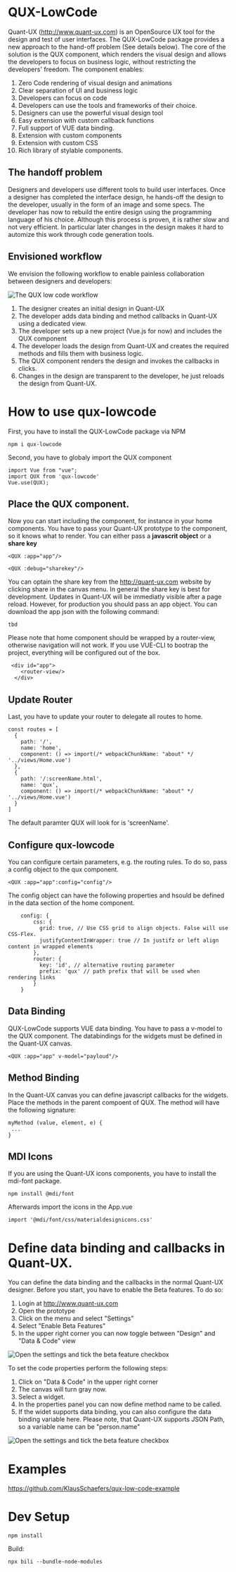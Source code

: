 # QUX-LowCode
Quant-UX (http://www.quant-ux.com) is an OpenSource UX tool for the design and test of user interfaces. The QUX-LowCode package
provides a new approach to the hand-off problem (See details below). The core of the solution is the QUX component,
which renders the visual design and allows the developers to focus on business logic, without restricting the developers' freedom. The component enables:

1. Zero Code rendering of visual design and animations
2. Clear separation of UI and business logic
3. Developers can focus on code
4. Developers can use the tools and frameworks of their choice.
5. Designers can use the powerful visual design tool
6. Easy extension with custom callback functions
7. Full support of VUE data binding.
8. Extension with custom components
9. Extension with custom CSS
10. Rich library of stylable components.

## The handoff problem
Designers and developers use different tools to build user interfaces. Once a designer has completed the interface design, he hands-off the design to the developer, usually in the form of an image and some specs. 
The developer has now to rebuild the entire design using the programming language of his choice. 
Although this process is proven, it is rather slow and not very efficient. In particular later changes in 
the design makes it hard to automize this work through code generation tools.

## Envisioned workflow

We envision the following workflow to enable painless collaboration between designers and developers:

![The QUX low code workflow](assets/Workflow.png "QUX LowCode workflow")

1. The designer creates an initial design in Quant-UX
2. The developer adds data binding and method callbacks in Quant-UX using a dedicated view.
3. The developer sets up a new project (Vue.js for now) and includes the QUX component
4. The developer loads the design from Quant-UX and creates the required methods and fills them with business logic.
5. The QUX component renders the design and invokes the callbacks in clicks.
6. Changes in the design are transparent to the developer, he just reloads the design from Quant-UX.


# How to use qux-lowcode

First, you have to install the QUX-LowCode package via NPM

```
npm i qux-lowcode
```

Second, you have to globaly import the QUX component

```
import Vue from "vue";
import QUX from 'qux-lowcode'
Vue.use(QUX);
```

## Place the QUX component.

Now you can start including the component, for instance in your home components. You have to pass your Quant-UX prototype
to the component, so it knows what to render. You can either pass a **javascrit object** or a **share key**

```
<QUX :app="app"/>
```

```
<QUX :debug="sharekey"/>
```

You can optain the share key from the http://quant-ux.com website by clicking share in the canvas menu. In general the share key is best for development. Updates in Quant-UX will be immediatly visible after a page reload. However, for production you should pass an app
object. You can download the app json with the following command:

```
tbd
```

Please note that home component should be wrapped by a router-view, otherwise navigation will not work. If you use VUE-CLI to bootrap the project, everything will be configured out of the box.

```
 <div id="app">
    <router-view/>
  </div>
```

## Update Router

Last, you have to update your router to delegate all routes to home. 

```
const routes = [
  {
    path: '/',
    name: 'home',
    component: () => import(/* webpackChunkName: "about" */ '../views/Home.vue')
  },
  {
    path: '/:screenName.html',
    name: 'qux',
    component: () => import(/* webpackChunkName: "about" */ '../views/Home.vue')
  }
]
```

The default paramter QUX will look for is 'screenName'. 

## Configure qux-lowcode

You can configure certain parameters, e.g. the routing rules. To do so, pass a config object to the 
qux component.

```
<QUX :app="app":config="config"/>
```

The config object can have the following properties and hsould be defined in the data section of the home component.

```
    config: {
        css: {
          grid: true, // Use CSS grid to align objects. False will use CSS-Flex.
          justifyContentInWrapper: true // In justifz or left align content in wrapped elements
        },
        router: {
          key: 'id', // alternative routing parameter
          prefix: 'qux' // path prefix that will be used when rendering links
        }
    }
```


## Data Binding

QUX-LowCode supports VUE data binding. You have to pass a v-model to the QUX component. The databindings for the
widgets must be defined in the Quant-UX canvas.

```
<QUX :app="app" v-model="payloud"/>
```

## Method Binding

In the Quant-UX canvas you can define javascript callbacks for the widgets. Place the methods in the parent compoent of QUX. The method will have the following signature:

```
myMethod (value, element, e) {
 ...
}
```

## MDI Icons

If you are using the Quant-UX icons components, you have to install the mdi-font package.

```
npm install @mdi/font
```

Afterwards import the icons in the App.vue

```
import '@mdi/font/css/materialdesignicons.css'
```

# Define data binding and callbacks in Quant-UX.

You can define the data binding and the callbacks in the normal Quant-UX designer. Before you start,
you have to enable the Beta features. To do so:

1. Login at http://www.quant-ux.com
2. Open the prototype
3. Click on the menu and select "Settings"
4. Select "Enable Beta Features"
5. In the upper right corner you can now toggle between "Design" and "Data & Code" view

![Open the settings and tick the beta feature checkbox](assets/Settings.png "Enable Beta features")

To set the code properties perform the following steps:

1. Click on "Data & Code" in the upper right corner
2. The canvas will turn gray now.
3. Select a widget. 
4. In the properties panel you can now define method name to be called.
5. If the widet supports data binding, you can also configure the data binding variable 
here. Please note, that Quant-UX supports JSON Path, so a variable name can be "person.name"


![Open the settings and tick the beta feature checkbox](assets/Code.png "Enable Beta features")

# Examples
https://github.com/KlausSchaefers/qux-low-code-example


# Dev Setup

```
npm install
```

Build:
```
npx bili --bundle-node-modules
```